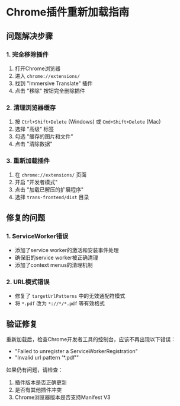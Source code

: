 # Chrome插件重新加载指南

## 问题解决步骤

### 1. 完全移除插件
1. 打开Chrome浏览器
2. 进入 `chrome://extensions/`
3. 找到 "Immersive Translate" 插件
4. 点击 "移除" 按钮完全删除插件

### 2. 清理浏览器缓存
1. 按 `Ctrl+Shift+Delete` (Windows) 或 `Cmd+Shift+Delete` (Mac)
2. 选择 "高级" 标签
3. 勾选 "缓存的图片和文件"
4. 点击 "清除数据"

### 3. 重新加载插件
1. 在 `chrome://extensions/` 页面
2. 开启 "开发者模式"
3. 点击 "加载已解压的扩展程序"
4. 选择 `trans-frontend/dist` 目录

## 修复的问题

### 1. ServiceWorker错误
- 添加了service worker的激活和安装事件处理
- 确保旧的service worker被正确清理
- 添加了context menus的清理机制

### 2. URL模式错误
- 修复了 `targetUrlPatterns` 中的无效通配符模式
- 将 `*.pdf` 改为 `*://*/*.pdf` 等有效格式

## 验证修复
重新加载后，检查Chrome开发者工具的控制台，应该不再出现以下错误：
- "Failed to unregister a ServiceWorkerRegistration"
- "Invalid url pattern '*.pdf'"

如果仍有问题，请检查：
1. 插件版本是否正确更新
2. 是否有其他插件冲突
3. Chrome浏览器版本是否支持Manifest V3



